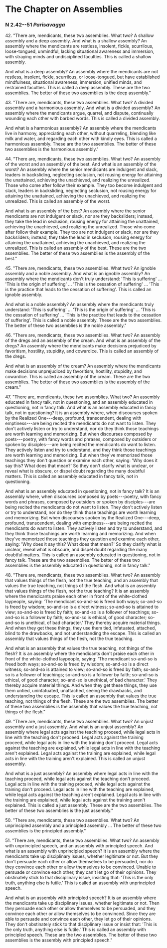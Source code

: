 # The Chapter on Assemblies

### N 2.42--51 *Parisavagga*

<!--pg-->
42\. "There are, mendicants, these two assemblies. What two? A shallow
assembly and a deep assembly. And what is a shallow assembly? An
assembly where the mendicants are restless, insolent, fickle,
scurrilous, loose-tongued, unmindful, lacking situational awareness and
immersion, with straying minds and undisciplined faculties. This is
called a shallow assembly.

And what is a deep assembly? An assembly where the mendicants are not
restless, insolent, fickle, scurrilous, or loose-tongued, but have
established mindfulness, situational awareness, immersion, unified
minds, and restrained faculties. This is called a deep assembly. These
are the two assemblies. The better of these two assemblies is the deep
assembly."

<!--pg-->
43\. "There are, mendicants, these two assemblies. What two? A divided
assembly and a harmonious assembly. And what is a divided assembly? An
assembly where the mendicants argue, quarrel, and dispute, continually
wounding each other with barbed words. This is called a divided
assembly.

And what is a harmonious assembly? An assembly where the mendicants live
in harmony, appreciating each other, without quarreling, blending like
milk and water, and regarding each other with kindly eyes. This is
called a harmonious assembly. These are the two assemblies. The better
of these two assemblies is the harmonious assembly."

<!--pg-->
44\. "There are, mendicants, these two assemblies. What two? An assembly of
the worst and an assembly of the best. And what is an assembly of the
worst? An assembly where the senior mendicants are indulgent and slack,
leaders in backsliding, neglecting seclusion, not rousing energy for
attaining the unattained, achieving the unachieved, and realizing the
unrealized. Those who come after follow their example. They too become
indulgent and slack, leaders in backsliding, neglecting seclusion, not
rousing energy for attaining the unattained, achieving the unachieved,
and realizing the unrealized. This is called an assembly of the worst.

And what is an assembly of the best? An assembly where the senior
mendicants are not indulgent or slack, nor are they backsliders;
instead, they take the lead in seclusion, rousing energy for attaining
the unattained, achieving the unachieved, and realizing the unrealized.
Those who come after follow their example. They too are not indulgent or
slack, nor are they backsliders; instead, they take the lead in
seclusion, rousing energy for attaining the unattained, achieving the
unachieved, and realizing the unrealized. This is called an assembly of
the best. These are the two assemblies. The better of these two
assemblies is the assembly of the best."

<!--pg-->
45\. "There are, mendicants, these two assemblies. What two? An ignoble
assembly and a noble assembly. And what is an ignoble assembly? An
assembly where the mendicants don't truly understand: 'This is
suffering' ... 'This is the origin of suffering' ... 'This is the
cessation of suffering' ... 'This is the practice that leads to the
cessation of suffering'. This is called an ignoble assembly.

And what is a noble assembly? An assembly where the mendicants truly
understand: 'This is suffering' ... 'This is the origin of suffering'
... 'This is the cessation of suffering' ... 'This is the practice that
leads to the cessation of suffering'. This is called a noble assembly.
These are the two assemblies. The better of these two assemblies is the
noble assembly."

<!--pg-->
46\. "There are, mendicants, these two assemblies. What two? An assembly of
the dregs and an assembly of the cream. And what is an assembly of the
dregs? An assembly where the mendicants make decisions prejudiced by
favoritism, hostility, stupidity, and cowardice. This is called an
assembly of the dregs.

And what is an assembly of the cream? An assembly where the mendicants
make decisions unprejudiced by favoritism, hostility, stupidity, and
cowardice. This is called an assembly of the cream. These are the two
assemblies. The better of these two assemblies is the assembly of the
cream."

<!--pg-->
47\. "There are, mendicants, these two assemblies. What two? An assembly
educated in fancy talk, not in questioning, and an assembly educated in
questioning, not in fancy talk. And what is an assembly educated in
fancy talk, not in questioning? It is an assembly where, when discourses
spoken by the Realized One---deep, profound, transcendent, dealing with
emptiness---are being recited the mendicants do not want to listen. They
don't actively listen or try to understand, nor do they think those
teachings are worth learning and memorizing. But when discourses
composed by poets---poetry, with fancy words and phrases, composed by
outsiders or spoken by disciples---are being recited the mendicants do
want to listen. They actively listen and try to understand, and they
think those teachings are worth learning and memorizing. But when
they've memorized those teachings they don't question or examine each
other, saying: 'Why does it say this? What does that mean?' So they
don't clarify what is unclear, or reveal what is obscure, or dispel
doubt regarding the many doubtful matters. This is called an assembly
educated in fancy talk, not in questioning.

And what is an assembly educated in questioning, not in fancy talk? It
is an assembly where, when discourses composed by poets---poetry, with
fancy words and phrases, composed by outsiders or spoken by
disciples---are being recited the mendicants do not want to listen. They
don't actively listen or try to understand, nor do they think those
teachings are worth learning and memorizing. But when discourses spoken
by the Realized One---deep, profound, transcendent, dealing with
emptiness---are being recited the mendicants do want to listen. They
actively listen and try to understand, and they think those teachings
are worth learning and memorizing. And when they've memorized those
teachings they question and examine each other, saying: 'Why does it say
this? What does that mean?' So they clarify what is unclear, reveal what
is obscure, and dispel doubt regarding the many doubtful matters. This
is called an assembly educated in questioning, not in fancy talk. These
are the two assemblies. The better of these two assemblies is the
assembly educated in questioning, not in fancy talk."

<!--pg-->
48\. "There are, mendicants, these two assemblies. What two? An assembly that
values things of the flesh, not the true teaching, and an assembly that
values the true teaching, not things of the flesh. And what is an
assembly that values things of the flesh, not the true teaching? It is
an assembly where the mendicants praise each other in front of the
white-clothed laypeople, saying: 'The mendicant so-and-so is freed both
ways; so-and-so is freed by wisdom; so-and-so is a direct witness;
so-and-so is attained to view; so-and-so is freed by faith; so-and-so is
a follower of teachings; so-and-so is a follower by faith; so-and-so is
ethical, of good character; so-and-so is unethical, of bad character.'
They thereby acquire material things. And when they get these things,
they use them tied, infatuated, attached, blind to the drawbacks, and
not understanding the escape. This is called an assembly that values
things of the flesh, not the true teaching.

And what is an assembly that values the true teaching, not things of the
flesh? It is an assembly where the mendicants don't praise each other in
front of the white-clothed laypeople, saying: 'The mendicant so-and-so
is freed both ways; so-and-so is freed by wisdom; so-and-so is a direct
witness; so-and-so is attained to view; so-and-so is freed by faith;
so-and-so is a follower of teachings; so-and-so is a follower by faith;
so-and-so is ethical, of good character; so-and-so is unethical, of bad
character.' They thereby acquire material things. And when they get
these things, they use them untied, uninfatuated, unattached, seeing the
drawbacks, and understanding the escape. This is called an assembly that
values the true teaching, not things of the flesh. These are the two
assemblies. The better of these two assemblies is the assembly that
values the true teaching, not things of the flesh."

<!--pg-->
49\. "There are, mendicants, these two assemblies. What two? An unjust
assembly and a just assembly. And what is an unjust assembly? An
assembly where legal acts against the teaching proceed, while legal acts
in line with the teaching don't proceed. Legal acts against the training
proceed, while legal acts in line with the training don't proceed. Legal
acts against the teaching are explained, while legal acts in line with
the teaching aren't explained. Legal acts against the training are
explained, while legal acts in line with the training aren't explained.
This is called an unjust assembly.

And what is a just assembly? An assembly where legal acts in line with
the teaching proceed, while legal acts against the teaching don't
proceed. Legal acts in line with the training proceed, while legal acts
against the training don't proceed. Legal acts in line with the teaching
are explained, while legal acts against the teaching aren't explained.
Legal acts in line with the training are explained, while legal acts
against the training aren't explained. This is called a just assembly.
These are the two assemblies. The better of these two assemblies is the
just assembly."

<!--pg-->
50\. "There are, mendicants, these two assemblies. What two? An unprincipled
assembly and a principled assembly ... The better of these two
assemblies is the principled assembly."

<!--pg-->
51\. "There are, mendicants, these two assemblies. What two? An assembly with
unprincipled speech, and an assembly with principled speech. And what is
an assembly with unprincipled speech? It is an assembly where the
mendicants take up disciplinary issues, whether legitimate or not. But
they don't persuade each other or allow themselves to be persuaded, nor
do they convince each other or allow themselves to be convinced. Unable
to persuade or convince each other, they can't let go of their opinions.
They obstinately stick to that disciplinary issue, insisting that: 'This
is the only truth, anything else is futile.' This is called an assembly
with unprincipled speech.

And what is an assembly with principled speech? It is an assembly where
the mendicants take up disciplinary issues, whether legitimate or not.
Then they persuade each other or allow themselves to be persuaded, and
they convince each other or allow themselves to be convinced. Since they
are able to persuade and convince each other, they let go of their
opinions. They don't obstinately stick to that disciplinary issue or
insist that: 'This is the only truth, anything else is futile.' This is
called an assembly with principled speech. These are the two assemblies.
The better of these two assemblies is the assembly with principled
speech."

